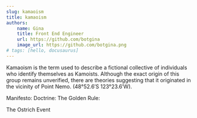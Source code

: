 ```yaml
---
slug: kamaoism
title: kamaoism
authors: 
    name: Gina
    title: Front End Engineer
    url: https://github.com/botgina
    image_url: https://github.com/botgina.png
# tags: [hello, docusaurus]
---
```


Kamaoism is the term used to describe a fictional collective of individuals who identify themselves as Kamoists. Although the exact origin of this group remains unverified, there are theories suggesting that it originated in the vicinity of Point Nemo. (48°52.6′S 123°23.6′W). 

Manifesto:
Doctrine:
The Golden Rule: 

The Ostrich Event